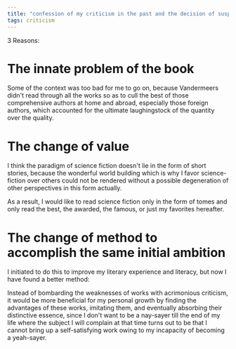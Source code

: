 ```yaml
---
title: "confession of my criticism in the past and the decision of suspending the project of reviewing the Big Book of Science Fiction "
tags: criticism
---
```



3 Reasons:

# The innate problem of the book

Some of the context was too bad for me to go on, because Vandermeers didn't read through all the works so as to cull the best of those comprehensive authors at home and abroad, especially those foreign authors, which accounted for the ultimate laughingstock of the quantity over the quality.

# The change of value
I think the paradigm of science fiction doesn't lie in the form of short stories, because the wonderful world building which is why I favor science-fiction over others could not be rendered without a possible degeneration of other perspectives in this form actually.

As a result, I would like to read science fiction only in the form of tomes and only read the best, the awarded, the famous, or just my favorites hereafter.

# The change of method to accomplish the same initial ambition
I initiated to do this to improve my literary experience and literacy, but now I have found a better method:
	
Instead of bombarding the weaknesses of works with acrimonious criticism, it would be more beneficial for my personal growth by finding the advantages of these works, imitating them, and eventually absorbing their distinctive essence, since I don't want to be a nay-sayer till the end of my life where the subject I will complain at that time turns out to be that I cannot bring up a self-satisfying work owing to my incapacity of becoming a yeah-sayer.
